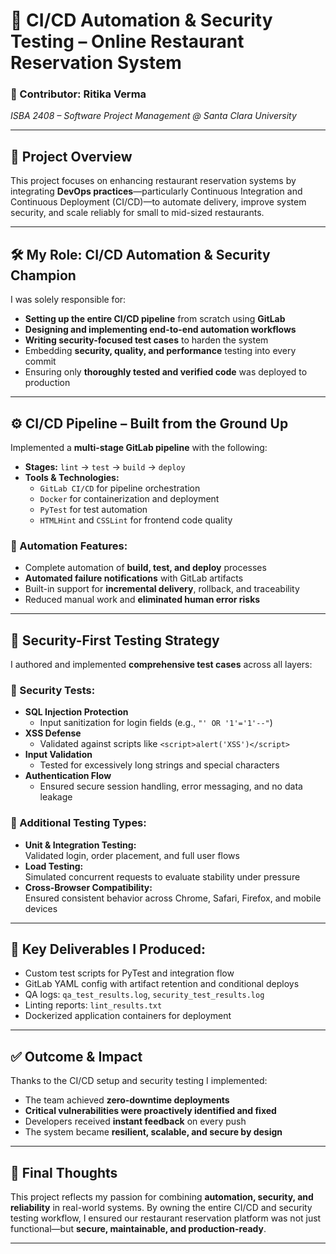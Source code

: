 # 🔐 CI/CD Automation & Security Testing – Online Restaurant Reservation System

### 👤 Contributor: Ritika Verma  
*ISBA 2408 – Software Project Management @ Santa Clara University*

---

## 🚀 Project Overview

This project focuses on enhancing restaurant reservation systems by integrating **DevOps practices**—particularly Continuous Integration and Continuous Deployment (CI/CD)—to automate delivery, improve system security, and scale reliably for small to mid-sized restaurants.

---

## 🛠️ My Role: CI/CD Automation & Security Champion

I was solely responsible for:

- **Setting up the entire CI/CD pipeline** from scratch using **GitLab**
- **Designing and implementing end-to-end automation workflows**
- **Writing security-focused test cases** to harden the system
- Embedding **security, quality, and performance** testing into every commit
- Ensuring only **thoroughly tested and verified code** was deployed to production

---

## ⚙️ CI/CD Pipeline – Built from the Ground Up

Implemented a **multi-stage GitLab pipeline** with the following:

- **Stages:** `lint` → `test` → `build` → `deploy`
- **Tools & Technologies:**
  - `GitLab CI/CD` for pipeline orchestration
  - `Docker` for containerization and deployment
  - `PyTest` for test automation
  - `HTMLHint` and `CSSLint` for frontend code quality

### 🔄 Automation Features:

- Complete automation of **build, test, and deploy** processes
- **Automated failure notifications** with GitLab artifacts
- Built-in support for **incremental delivery**, rollback, and traceability
- Reduced manual work and **eliminated human error risks**

---

## 🧪 Security-First Testing Strategy

I authored and implemented **comprehensive test cases** across all layers:

### 🔐 Security Tests:

- **SQL Injection Protection**  
  - Input sanitization for login fields (e.g., `"' OR '1'='1'--"`)
- **XSS Defense**
  - Validated against scripts like `<script>alert('XSS')</script>`
- **Input Validation**
  - Tested for excessively long strings and special characters
- **Authentication Flow**
  - Ensured secure session handling, error messaging, and no data leakage

### 🧩 Additional Testing Types:

- **Unit & Integration Testing:**  
  Validated login, order placement, and full user flows
- **Load Testing:**  
  Simulated concurrent requests to evaluate stability under pressure
- **Cross-Browser Compatibility:**  
  Ensured consistent behavior across Chrome, Safari, Firefox, and mobile devices

---

## 📄 Key Deliverables I Produced:

- Custom test scripts for PyTest and integration flow
- GitLab YAML config with artifact retention and conditional deploys
- QA logs: `qa_test_results.log`, `security_test_results.log`
- Linting reports: `lint_results.txt`
- Dockerized application containers for deployment

---

## ✅ Outcome & Impact

Thanks to the CI/CD setup and security testing I implemented:

- The team achieved **zero-downtime deployments**
- **Critical vulnerabilities were proactively identified and fixed**
- Developers received **instant feedback** on every push
- The system became **resilient, scalable, and secure by design**

---

## 📝 Final Thoughts

This project reflects my passion for combining **automation, security, and reliability** in real-world systems. By owning the entire CI/CD and security testing workflow, I ensured our restaurant reservation platform was not just functional—but **secure, maintainable, and production-ready**.

---
